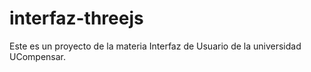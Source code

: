 # interfaz-threejs
Este es un proyecto de la materia Interfaz de Usuario de la universidad UCompensar.
